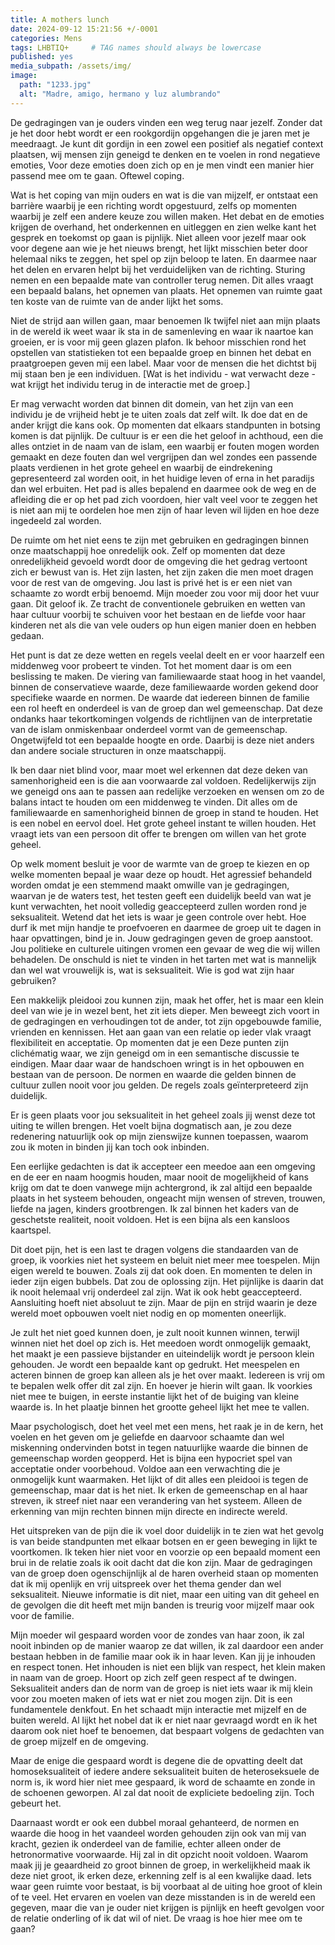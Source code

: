 ```yaml
---
title: A mothers lunch
date: 2024-09-12 15:21:56 +/-0001
categories: Mens
tags: LHBTIQ+     # TAG names should always be lowercase
published: yes
media_subpath: /assets/img/
image:
  path: "1233.jpg"
  alt: "Madre, amigo, hermano y luz alumbrando"
---
```


De gedragingen van je ouders vinden een weg terug naar jezelf. Zonder dat je het door hebt wordt er een rookgordijn opgehangen die je jaren met je meedraagt. Je kunt dit gordijn in een zowel een positief als negatief context plaatsen, wij mensen zijn geneigd te denken en te voelen in rond negatieve emoties, Voor deze emoties doen zich op en je men vindt een manier hier passend mee om te gaan. Oftewel coping. 

Wat is het coping van mijn ouders en wat is die van mijzelf, er ontstaat een barrière waarbij je een richting wordt opgestuurd, zelfs op momenten waarbij je zelf een andere keuze zou willen maken. 
Het debat en de emoties krijgen de overhand, het onderkennen en uitleggen en zien welke kant het gesprek en toekomst op gaan is pijnlijk. Niet alleen voor jezelf maar ook voor degene aan wie je het nieuws brengt, het lijkt misschien beter door helemaal niks te zeggen, het spel op zijn beloop te laten. En daarmee naar het delen en ervaren helpt bij het verduidelijken van de richting. Sturing nemen en een bepaalde mate van controller terug nemen. 
Dit alles vraagt een bepaald balans, het opnemen van plaats. Het opnemen van ruimte gaat ten koste van de ruimte van de ander lijkt het soms. 

Niet de strijd aan willen gaan, maar benoemen 
Ik twijfel niet aan mijn plaats in de wereld ik weet waar ik sta in de samenleving en waar ik naartoe kan groeien, er is voor mij geen glazen plafon. Ik behoor misschien rond het opstellen van statistieken tot een bepaalde groep en binnen het debat en praatgroepen geven mij een label. Maar voor de mensen die het dichtst bij mij staan ben je een individuen. 
[Wat is het individu - wat verwacht deze - wat krijgt het individu terug in de interactie met de groep.]

Er mag verwacht worden dat binnen dit domein, van het zijn van een individu je de vrijheid hebt je te uiten zoals dat zelf wilt. Ik doe dat en de ander krijgt die kans ook. Op momenten dat elkaars standpunten in botsing komen is dat pijnlijk. 
De cultuur is er een die het geloof in achthoud, een die alles ontziet in de naam van de islam, een waarbij er fouten mogen worden gemaakt en deze fouten dan wel vergrijpen dan wel zondes een passende plaats verdienen in het grote geheel en waarbij de eindrekening gepresenteerd zal worden ooit, in het huidige leven of erna in het paradijs dan wel erbuiten. 
Het pad is alles bepalend en daarmee ook de weg en de afleiding die er op het pad zich voordoen, hier valt veel voor te zeggen het is niet aan mij te oordelen hoe men zijn of haar leven wil lijden en hoe deze ingedeeld zal worden. 

De ruimte om het niet eens te zijn met gebruiken en gedragingen binnen onze maatschappij hoe onredelijk ook. Zelf op momenten dat deze onredelijkheid gevoeld wordt door de omgeving die het gedrag vertoont zich er bewust van is. 
Het zijn lasten, het zijn zaken die men moet dragen voor de rest van de omgeving. Jou last is privé het is er een niet van schaamte zo wordt erbij benoemd. Mijn moeder zou voor mij door het vuur gaan. Dit geloof ik. Ze tracht de conventionele gebruiken en wetten van haar cultuur voorbij te schuiven voor het bestaan en de liefde voor haar kinderen net als die van vele ouders op hun eigen manier doen en hebben gedaan.  

Het punt is dat ze deze wetten en regels veelal deelt en er voor haarzelf een middenweg voor probeert te vinden. Tot het moment daar is om een beslissing te maken. 
De viering van familiewaarde staat hoog in het vaandel, binnen de conservatieve waarde, deze familiewaarde worden gekend door specifieke waarde en normen. 
De waarde dat iedereen binnen de familie een rol heeft en onderdeel is van de groep dan wel gemeenschap. Dat deze ondanks haar tekortkomingen volgends de richtlijnen van de interpretatie van de islam onmiskenbaar onderdeel vormt van de gemeenschap. Ongetwijfeld tot een bepaalde hoogte en orde. Daarbij is deze niet anders dan andere sociale structuren in onze maatschappij. 

Ik ben daar niet blind voor, maar moet wel erkennen dat deze deken van samenhorigheid een is die aan voorwaarde zal voldoen. 
Redelijkerwijs zijn we geneigd ons aan te passen aan redelijke verzoeken en wensen om zo de balans intact te houden om een middenweg te vinden. Dit alles om de familiewaarde en samenhorigheid binnen de groep in stand te houden.  Het is een nobel en eervol doel. Het grote geheel instant te willen houden. Het vraagt iets van een persoon dit offer te brengen om willen van het grote geheel. 

Op welk moment besluit je voor de warmte van de groep te kiezen en op welke momenten bepaal je waar deze op houdt.
Het agressief behandeld worden omdat je een stemmend maakt omwille van je gedragingen, waarvan je de waters test, het testen geeft een duidelijk beeld van wat je kunt verwachten, het nooit volledig geaccepteerd zullen worden rond je seksualiteit. Wetend dat het iets is waar je geen controle over hebt.
Hoe durf ik met mijn handje te proefvoeren en daarmee de groep uit te dagen in haar opvattingen, bind je in. Jouw gedragingen geven de groep aanstoot. Jou politieke en culturele uitingen vromen een gevaar de weg die wij willen behadelen. De onschuld is niet te vinden in het tarten met wat is mannelijk dan wel wat vrouwelijk is, wat is seksualiteit. Wie is god wat zijn haar gebruiken? 

Een makkelijk pleidooi zou kunnen zijn, maak het offer, het is maar een klein deel van wie je in wezel bent, het zit iets dieper. 
Men beweegt zich voort in de gedragingen en verhoudingen tot de ander, tot zijn opgebouwde familie, vrienden en kennissen. Het aan gaan van een relatie op ieder vlak vraagt flexibiliteit en acceptatie. Op momenten dat je een 
Deze punten zijn clichématig waar, we zijn geneigd om in een semantische discussie te eindigen. Maar daar waar de handschoen wringt is in het opbouwen en bestaan van de persoon. De normen en waarde die gelden binnen de cultuur zullen nooit voor jou gelden. De regels zoals geïnterpreteerd zijn duidelijk. 

Er is geen plaats voor jou seksualiteit in het geheel zoals jij wenst deze tot uiting te willen brengen. Het voelt bijna dogmatisch aan, je zou deze redenering natuurlijk ook op mijn zienswijze kunnen toepassen, waarom zou ik moten in binden jij kan toch ook inbinden.

Een eerlijke gedachten is dat ik accepteer een meedoe aan een omgeving en de eer en naam hoogmis houden, maar nooit de mogelijkheid of kans krijg om dat te doen vanwege mijn achtergrond, ik zal altijd een bepaalde plaats in het systeem behouden, ongeacht mijn wensen of streven, trouwen, liefde na jagen, kinders grootbrengen.  Ik zal binnen het kaders van de geschetste realiteit, nooit voldoen. Het is een bijna als een kansloos kaartspel.

Dit doet pijn, het is een last te dragen volgens die standaarden van de groep, ik voorkies niet het systeem en beluit niet meer mee toespelen. Mijn eigen wereld te bouwen. Zoals zij dat ook doen. En momenten te delen in ieder zijn eigen bubbels. Dat zou de oplossing zijn. Het pijnlijke is daarin dat ik nooit helemaal vrij onderdeel zal zijn. Wat ik ook hebt geaccepteerd. Aansluiting hoeft niet absoluut te zijn. Maar de pijn en strijd waarin je deze wereld moet opbouwen voelt niet nodig en op momenten oneerlijk. 

Je zult het niet goed kunnen doen, je zult nooit kunnen winnen, terwijl winnen niet het doel op zich is. Het meedoen wordt onmogelijk gemaakt, het maakt je een passieve bijstander en uiteindelijk wordt je persoon klein gehouden. Je wordt een bepaalde kant op gedrukt. Het meespelen en acteren binnen de groep kan alleen als je het over maakt. Iedereen is vrij om te bepalen welk offer dit zal zijn. En hoever je hierin wilt gaan. Ik voorkies niet mee te buigen, in eerste instantie lijkt het of de buiging van kleine waarde is. In het plaatje binnen het grootte geheel lijkt het mee te vallen. 

Maar psychologisch, doet het veel met een mens, het raak je in de kern, het voelen en het geven om je geliefde en daarvoor schaamte dan wel miskenning ondervinden botst in tegen natuurlijke waarde die binnen de gemeenschap worden geopperd. Het is bijna een hypocriet spel van acceptatie onder voorbehoud. Voldoe aan een verwachting die je onmogelijk kunt waarmaken. 
Het lijkt of dit alles een pleidooi is tegen de gemeenschap, maar dat is het niet. Ik erken de gemeenschap en al haar streven, ik streef niet naar een verandering van het systeem. Alleen de erkenning van mijn rechten binnen mijn directe en indirecte wereld. 

Het uitspreken van de pijn die ik voel door duidelijk in te zien wat het gevolg is van beide standpunten met elkaar botsen en er geen beweging in lijkt te voortkomen. Ik teken hier niet voor en voorzie op een bepaald moment een brui in de relatie zoals ik ooit dacht dat die kon zijn. Maar de gedragingen van de groep doen ogenschijnlijk al de haren overheid staan op momenten dat ik mij openlijk en vrij uitspreek over het thema gender dan wel seksualiteit. 
Nieuwe informatie is dit niet, maar een uiting van dit geheel en de gevolgen die dit heeft met mijn banden is treurig voor mijzelf maar ook voor de familie. 

Mijn moeder wil gespaard worden voor de zondes van haar zoon, ik zal nooit inbinden op de manier waarop ze dat willen, ik zal daardoor een ander bestaan hebben in de familie maar ook ik in haar leven.
Kan jij je inhouden en respect tonen. Het inhouden is niet een blijk van respect, het klein maken in naam van de groep. Hoort op zich zelf geen respect af te dwingen. Seksualiteit anders dan de norm van de groep is niet iets waar ik mij klein voor zou moeten maken of iets wat er niet zou mogen zijn. Dit is een fundamentele denkfout. En het schaadt mijn interactie met mijzelf en de buiten wereld. Al lijkt het nobel dat ik er niet naar gevraagd wordt en ik het daarom ook niet hoef te benoemen, dat bespaart volgens de gedachten van de groep mijzelf en de omgeving. 

Maar de enige die gespaard wordt is degene die de opvatting deelt dat homoseksualiteit of iedere andere seksualiteit buiten de heteroseksuele de norm is, ik word hier niet mee gespaard, ik word de schaamte en zonde in de schoenen geworpen. Al zal dat nooit de expliciete bedoeling zijn. Toch gebeurt het.

Daarnaast wordt er ook een dubbel moraal gehanteerd, de normen en waarde die hoog in het vaandeel worden gehouden zijn ook van mij van kracht, gezien ik onderdeel van de familie, echter alleen onder de hetronormative voorwaarde. Hij zal in dit opzicht nooit voldoen.
Waarom maak jij je geaardheid zo groot binnen de groep, in werkelijkheid maak ik deze niet groot, ik erken deze, erkenning zelf is al een kwalijke daad. 
Iets waar geen ruimte voor bestaat, is bij voorbaat al de uiting hoe groot of klein of te veel. 
Het ervaren en voelen van deze misstanden is in de wereld een gegeven, maar die van je ouder niet krijgen is pijnlijk en heeft gevolgen voor de relatie onderling of ik dat wil of niet. De vraag is hoe hier mee om te gaan?
